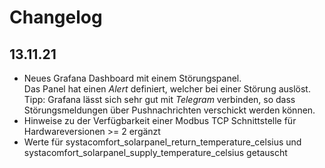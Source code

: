 # Changelog
## 13.11.21
- Neues Grafana Dashboard mit einem Störungspanel.\
Das Panel hat einen *Alert* definiert, welcher bei einer Störung auslöst.\
Tipp: Grafana lässt sich sehr gut mit *Telegram* verbinden, so dass Störungsmeldungen über Pushnachrichten verschickt werden können.
- Hinweise zu der Verfügbarkeit einer Modbus TCP Schnittstelle für Hardwareversionen >= 2 ergänzt
- Werte für systacomfort_solarpanel_return_temperature_celsius und systacomfort_solarpanel_supply_temperature_celsius getauscht
